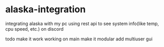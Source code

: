 # alaska-integration
integrating alaska with my pc using rest api to see system info(like temp, cpu speed, etc.) on discord


todo
make it work        working on main
make it modular
add multiuser
gui